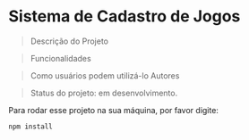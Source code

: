 <h1> Sistema de Cadastro de Jogos </h1>

> Descrição do Projeto

> Funcionalidades

> Como usuários podem utilizá-lo
> Autores

> Status do projeto: em desenvolvimento.

Para rodar esse projeto na sua máquina, por favor digite:

```
npm install
````
